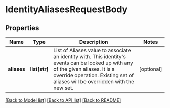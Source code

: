 # IdentityAliasesRequestBody

## Properties
Name | Type | Description | Notes
------------ | ------------- | ------------- | -------------
**aliases** | **list[str]** | List of Aliases value to associate an identity with. This identity&#x27;s events can be looked up with any of the given aliases. It is a override operation. Existing set of aliases will be overridden with the new set. | [optional] 

[[Back to Model list]](../README.md#documentation-for-models) [[Back to API list]](../README.md#documentation-for-api-endpoints) [[Back to README]](../README.md)

